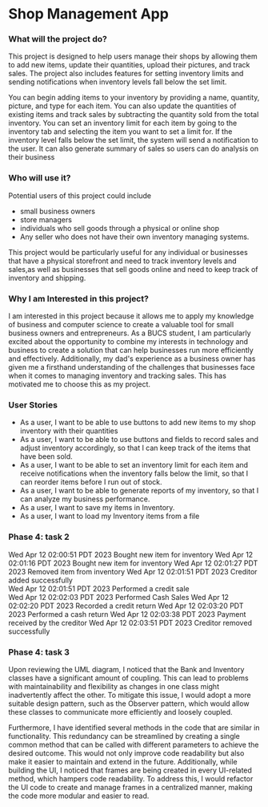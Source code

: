 # Shop Management App

### What will the project do?

This project is designed to help users manage their shops by allowing them to add new items, update their quantities,
upload their pictures, and track sales. The project also includes features for setting inventory limits and sending 
notifications when inventory levels fall below the set limit. 

 You can begin adding items to your inventory by providing a name, quantity, picture, and type for each item. You can
 also update the quantities of existing items and track sales by subtracting the quantity sold from the total inventory.
You can set an inventory limit for each item by going to the inventory tab and selecting the item you want to set a 
limit for. If the inventory level falls below the set limit, the system will send a notification to the user. It can
also generate summary of sales so users can do analysis on their business



### Who will use it?

Potential users of this project could include 


- small business owners
- store managers
- individuals who sell goods through a physical or online shop
- Any seller who does not have their own inventory managing systems. 


This project would be 
particularly useful for any individual or businesses that have a physical storefront and need to track inventory levels and sales,as well
as businesses that sell goods online and need to keep track of inventory and shipping.
 
### Why I am Interested in this project?

I am interested in this project because it allows me to apply my knowledge of business and computer science to create a 
valuable tool for small business owners and entrepreneurs. As a BUCS student, I am particularly excited about the 
opportunity to combine my interests in technology and business to create a solution that can help businesses run 
more efficiently and effectively. Additionally, my dad's experience as a business owner has given me a firsthand
understanding of the challenges that businesses face when it comes to managing inventory and tracking sales. 
This has motivated me to choose this as my project.

### User Stories

- As a user, I want to be able to use buttons to add new items to my shop inventory with their quantities
- As a user, I want to be able to use buttons and fields to record sales and adjust inventory accordingly, so that I can
keep track of the items that have been sold.
- As a user, I want to be able to set an inventory limit for each item and receive notifications when the inventory
falls below the limit, so that I can reorder items before I run out of stock.
- As a user, I want to be able to generate reports of my inventory, so that I can analyze my business
performance.
- As a user, I want to save my items in Inventory.
- As a user, I want to load my Inventory items from a file

### Phase 4: task 2
Wed Apr 12 02:00:51 PDT 2023 
Bought new item for inventory 
Wed Apr 12 02:01:16 PDT 2023 
Bought new item for inventory 
Wed Apr 12 02:01:27 PDT 2023
Removed item from inventory 
Wed Apr 12 02:01:51 PDT 2023 
Creditor added successfully  
Wed Apr 12 02:01:51 PDT 2023 
Performed a credit sale   
Wed Apr 12 02:02:03 PDT 2023 
Performed Cash Sales 
Wed Apr 12 02:02:20 PDT 2023 
Recorded a credit return 
Wed Apr 12 02:03:20 PDT 2023 
Performed a cash return 
Wed Apr 12 02:03:38 PDT 2023 
Payment received by the creditor 
Wed Apr 12 02:03:51 PDT 2023 
Creditor removed successfully 

### Phase 4: task 3
Upon reviewing the UML diagram, I noticed that the Bank and Inventory classes have a significant amount of coupling.
This can lead to problems with maintainability and flexibility as changes in one class might inadvertently affect 
the other. To mitigate this issue, I would adopt a more suitable design pattern, such as the Observer pattern,
which would allow these classes to communicate more efficiently and loosely coupled.

Furthermore, I have identified several methods in the code that are similar in functionality.
This redundancy can be streamlined by creating a single common method that can be called with different parameters
to achieve the desired outcome. This would not only improve code readability but also make it easier to maintain and
extend in the future. Additionally, while building the UI, I noticed that frames are being created in every UI-related
method, which hampers code readability. To address this, I would refactor the UI code to create and manage frames
in a centralized manner, making the code more modular and easier to read.